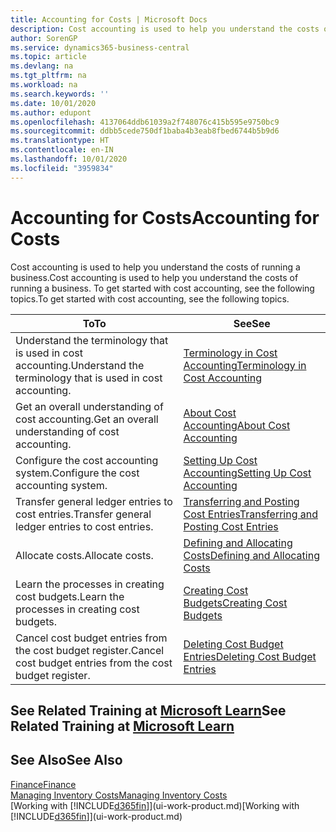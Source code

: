 ```yaml
---
title: Accounting for Costs | Microsoft Docs
description: Cost accounting is used to help you understand the costs of running a business. To get started with cost accounting, see the following topics.
author: SorenGP
ms.service: dynamics365-business-central
ms.topic: article
ms.devlang: na
ms.tgt_pltfrm: na
ms.workload: na
ms.search.keywords: ''
ms.date: 10/01/2020
ms.author: edupont
ms.openlocfilehash: 4137064ddb61039a2f748076c415b595e9750bc9
ms.sourcegitcommit: ddbb5cede750df1baba4b3eab8fbed6744b5b9d6
ms.translationtype: HT
ms.contentlocale: en-IN
ms.lasthandoff: 10/01/2020
ms.locfileid: "3959834"
---
```

# <a name="accounting-for-costs"></a><span data-ttu-id="5c215-104">Accounting for Costs</span><span class="sxs-lookup"><span data-stu-id="5c215-104">Accounting for Costs</span></span>
<span data-ttu-id="5c215-105">Cost accounting is used to help you understand the costs of running a business.</span><span class="sxs-lookup"><span data-stu-id="5c215-105">Cost accounting is used to help you understand the costs of running a business.</span></span> <span data-ttu-id="5c215-106">To get started with cost accounting, see the following topics.</span><span class="sxs-lookup"><span data-stu-id="5c215-106">To get started with cost accounting, see the following topics.</span></span>  

|<span data-ttu-id="5c215-107">To</span><span class="sxs-lookup"><span data-stu-id="5c215-107">To</span></span>|<span data-ttu-id="5c215-108">See</span><span class="sxs-lookup"><span data-stu-id="5c215-108">See</span></span>|  
|--------|---------|  
|<span data-ttu-id="5c215-109">Understand the terminology that is used in cost accounting.</span><span class="sxs-lookup"><span data-stu-id="5c215-109">Understand the terminology that is used in cost accounting.</span></span>|[<span data-ttu-id="5c215-110">Terminology in Cost Accounting</span><span class="sxs-lookup"><span data-stu-id="5c215-110">Terminology in Cost Accounting</span></span>](finance-terminology-in-cost-accounting.md)|  
|<span data-ttu-id="5c215-111">Get an overall understanding of cost accounting.</span><span class="sxs-lookup"><span data-stu-id="5c215-111">Get an overall understanding of cost accounting.</span></span>|[<span data-ttu-id="5c215-112">About Cost Accounting</span><span class="sxs-lookup"><span data-stu-id="5c215-112">About Cost Accounting</span></span>](finance-about-cost-accounting.md)|  
|<span data-ttu-id="5c215-113">Configure the cost accounting system.</span><span class="sxs-lookup"><span data-stu-id="5c215-113">Configure the cost accounting system.</span></span>|[<span data-ttu-id="5c215-114">Setting Up Cost Accounting</span><span class="sxs-lookup"><span data-stu-id="5c215-114">Setting Up Cost Accounting</span></span>](finance-set-up-cost-accounting.md)|  
|<span data-ttu-id="5c215-115">Transfer general ledger entries to cost entries.</span><span class="sxs-lookup"><span data-stu-id="5c215-115">Transfer general ledger entries to cost entries.</span></span>|[<span data-ttu-id="5c215-116">Transferring and Posting Cost Entries</span><span class="sxs-lookup"><span data-stu-id="5c215-116">Transferring and Posting Cost Entries</span></span>](finance-transfer-and-post-cost-entries.md)|  
|<span data-ttu-id="5c215-117">Allocate costs.</span><span class="sxs-lookup"><span data-stu-id="5c215-117">Allocate costs.</span></span>|[<span data-ttu-id="5c215-118">Defining and Allocating Costs</span><span class="sxs-lookup"><span data-stu-id="5c215-118">Defining and Allocating Costs</span></span>](finance-define-and-allocate-costs.md)|  
|<span data-ttu-id="5c215-119">Learn the processes in creating cost budgets.</span><span class="sxs-lookup"><span data-stu-id="5c215-119">Learn the processes in creating cost budgets.</span></span>|[<span data-ttu-id="5c215-120">Creating Cost Budgets</span><span class="sxs-lookup"><span data-stu-id="5c215-120">Creating Cost Budgets</span></span>](finance-create-cost-budgets.md)|
|<span data-ttu-id="5c215-121">Cancel cost budget entries from the cost budget register.</span><span class="sxs-lookup"><span data-stu-id="5c215-121">Cancel cost budget entries from the cost budget register.</span></span>|[<span data-ttu-id="5c215-122">Deleting Cost Budget Entries</span><span class="sxs-lookup"><span data-stu-id="5c215-122">Deleting Cost Budget Entries</span></span>](finance-how-to-delete-cost-budget-entries.md)|

## <a name="see-related-training-at-microsoft-learn"></a><span data-ttu-id="5c215-123">See Related Training at [Microsoft Learn](/learn/paths/use-cost-accounting-dynamics-365-business-central/)</span><span class="sxs-lookup"><span data-stu-id="5c215-123">See Related Training at [Microsoft Learn](/learn/paths/use-cost-accounting-dynamics-365-business-central/)</span></span>

## <a name="see-also"></a><span data-ttu-id="5c215-124">See Also</span><span class="sxs-lookup"><span data-stu-id="5c215-124">See Also</span></span>  
[<span data-ttu-id="5c215-125">Finance</span><span class="sxs-lookup"><span data-stu-id="5c215-125">Finance</span></span>](finance.md)  
[<span data-ttu-id="5c215-126">Managing Inventory Costs</span><span class="sxs-lookup"><span data-stu-id="5c215-126">Managing Inventory Costs</span></span>](finance-manage-inventory-costs.md)  
<span data-ttu-id="5c215-127">[Working with [!INCLUDE[d365fin](includes/d365fin_md.md)]](ui-work-product.md)</span><span class="sxs-lookup"><span data-stu-id="5c215-127">[Working with [!INCLUDE[d365fin](includes/d365fin_md.md)]](ui-work-product.md)</span></span>
